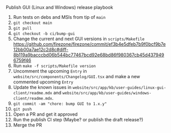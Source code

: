 Publish GUI (Linux and Windows) release playbook

1. Run tests on debs and MSIs from tip of `main`
1. `git checkout main`
1. `git pull`
1. `git checkout -b ci/bump-gui`
1. Change the current and next GUI versions in `scripts/Makefile` https://github.com/firezone/firezone/commit/ef3b4e5dfeb7b9f0bcf9b7e12bb00a7ae12c2d8c#diff-8b119a9bacccbd06b544bc77467bcd92e68bd86f980367cb45d4379496759f46
1. Run `make -f scripts/Makefile version`
1. Uncomment the upcoming `Entry` in `website/src/components/Changelog/GUI.tsx` and make a new commented upcoming `Entry`
1. Update the known issues in `website/src/app/kb/user-guides/linux-gui-client/readme.mdx` and `website/src/app/kb/user-guides/windows-client/readme.mdx`.
1. `git commit -am "chore: bump GUI to 1.x.y"`
1. `git push`
1. Open a PR and get it approved
1. Run the publish CI step (Maybe? or publish the draft release?)
1. Merge the PR
